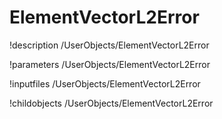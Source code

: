 <!-- MOOSE Documentation Stub: Remove this when content is added. -->

# ElementVectorL2Error
!description /UserObjects/ElementVectorL2Error

!parameters /UserObjects/ElementVectorL2Error

!inputfiles /UserObjects/ElementVectorL2Error

!childobjects /UserObjects/ElementVectorL2Error
